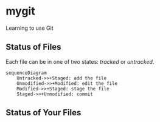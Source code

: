 # mygit

Learning to use Git

## Status of Files

Each file can be in one of two states: _tracked_ or _untracked_.

```mermaid
sequenceDiagram
    Untracked->>+Staged: add the file
    Unmodified->>+Modified: edit the file
    Modified->>+Staged: stage the file
    Staged->>+Unmodified: commit
```


## Status of Your Files

